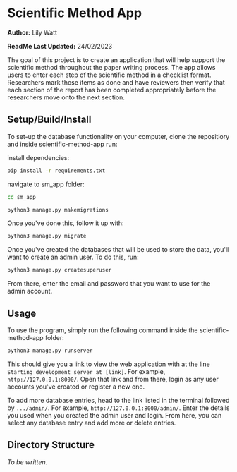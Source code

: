 # Scientific Method App

**Author:** Lily Watt

**ReadMe Last Updated:** 24/02/2023

The goal of this project is to create an application that will help support the scientific method throughout the paper writing process. The app allows users to enter each step of the scientific method in a checklist format. Researchers mark those items as done and have reviewers then verify that each section of the report has been completed appropriately before the researchers move onto the next section. 

## Setup/Build/Install

To set-up the database functionality on your computer, clone the repositiory and inside scientific-method-app run:

install dependencies:
```bash
pip install -r requirements.txt
```

navigate to sm_app folder:
```bash
cd sm_app
```

```bash
python3 manage.py makemigrations
```
Once you've done this, follow it up with:
```bash
python3 manage.py migrate 
```
Once you've created the databases that will be used to store the data, you'll want to create an admin user. To do this, run:
```bash
python3 manage.py createsuperuser
```
From there, enter the email and password that you want to use for the admin account.

## Usage

To use the program, simply run the following command inside the scientific-method-app folder:

```bash
python3 manage.py runserver
```
This should give you a link to view the web application with at the line ```Starting development server at [link]```. For example, ```http://127.0.0.1:8000/```. Open that link and from there, login as any user accounts you've created or register a new one.

To add more database entries, head to the link listed in the terminal followed by ```.../admin/```. For example, ```http://127.0.0.1:8000/admin/```. Enter the details you used when you created the admin user and login. From here, you can select any database entry and add more or delete entries.

## Directory Structure

*To be written.*
